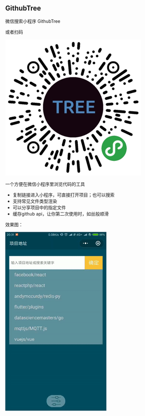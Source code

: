 ## GithubTree
微信搜索小程序 GithubTree  

或者扫码  

<img src="https://github.com/Youjingyu/github-tree-mp/raw/master/img/qr-code.jpeg" alt="效果图" />  
  
一个方便在微信小程序里浏览代码的工具   

- 复制链接进入小程序，可直接打开项目；也可以搜索
- 支持常见文件类型渲染
- 可以分享项目中的指定文件
- 缓存github api，让你第二次使用时，如丝般顺滑

效果图：   

<img src="https://github.com/Youjingyu/github-tree-mp/raw/master/img/preview.gif" alt="效果图" />
